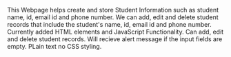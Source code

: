 This Webpage helps create and store Student Information such as student name, id, email id and phone number. We can add, edit and delete student records that include the student's name, id, email id and phone number. Currently added HTML elements and JavaScript Functionality. 
Can add, edit and delete student records. Will recieve alert message if the input fields are empty. PLain text no CSS styling.
